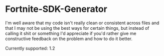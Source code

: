 # Fortnite-SDK-Generator

I'm well aware that my code isn't really clean or consistent across files and that I may not be using the best ways for certain things, but instead of calling it shit or something I'd appreciate if you'd rather give me constructive feedback on the problem and how to do it better.

Currently supported:
1.2
